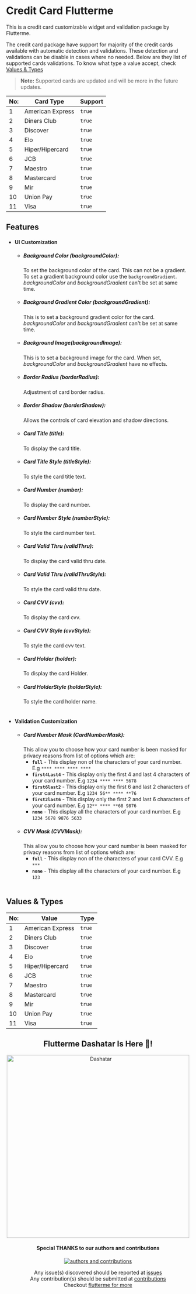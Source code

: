 <!--
This README describes the package. If you publish this package to pub.dev,
this README's contents appear on the landing page for your package.

For information about how to write a good package README, see the guide for
[writing package pages](https://dart.dev/guides/libraries/writing-package-pages).

For general information about developing packages, see the Dart guide for
[creating packages](https://dart.dev/guides/libraries/create-library-packages)
and the Flutter guide for
[developing packages and plugins](https://flutter.dev/developing-packages).
-->

<!-- TODO: Put a short description of the package here that helps potential users
know whether this package might be useful for them.

## Features

TODO: List what your package can do. Maybe include images, gifs, or videos.

## Getting started

TODO: List prerequisites and provide or point to information on how to
start using the package.

## Usage

TODO: Include short and useful examples for package users. Add longer examples
to `/example` folder.

```dart
const like = 'sample';
``` -->

# Credit Card Flutterme

This is a credit card customizable widget and validation package by Flutterme.

The credit card package have support for majority of the credit cards available with automatic detection and validations. These detection and validations can be disable in cases where no needed. Below are they list of supported cards validations. To know what type a value accept, check [Values & Types]("#values-&-types")

> **Note:** Supported cards are updated and will be more in the future updates.

| No: |    Card Type    | Support |
|-----|-----------------|---------|
|1    |American Express |`true`   |
|2    |Diners Club      |`true`   |
|3    |Discover         |`true`   |
|4    |Elo              |`true`   |
|5    |Hiper/Hipercard  |`true`   |
|6    |JCB              |`true`   |
|7    |Maestro          |`true`   |
|8    |Mastercard       |`true`   |
|9    |Mir              |`true`   |
|10   |Union Pay        |`true`   |
|11   |Visa             |`true`   |

## Features
 - #### UI Customization
	- ##### Background Color (backgroundColor):
		To set the background color of the card. This can not be a gradient. To set a gradient background color use the `backgroundGradient`. *backgroundColor* and *backgroundGradient* can't be set at same time.
	- ##### Background Gradient Color (backgroundGradient):
		This is to set a background gradient color for the card. *backgroundColor* and *backgroundGradient* can't be set at same time.
	- ##### Background Image(backgroundImage):
		This is to set a background image for the card. When set, *backgroundColor* and *backgroundGradient* have no effects.
 	- ##### Border Radius (borderRadius):
		Adjustment of card border radius.
	- ##### Border Shadow (borderShadow):
		Allows the controls of card elevation and shadow directions.
	- ##### Card Title (title):
		To display the card title.
	- ##### Card Title Style (titleStyle):
		To style the card title text.
	- ##### Card Number (number):
		To display the card number.
	- ##### Card Number Style (numberStyle):
		To style the card number text.
	- ##### Card Valid Thru (validThru):
		To display the card valid thru date.
	- ##### Card Valid Thru (validThruStyle):
		To style the card valid thru date.
	- ##### Card CVV (cvv):
		To display the card cvv.
	- ##### Card CVV Style (cvvStyle):
		To style the card cvv text.
	- ##### Card Holder (holder):
		To display the card Holder.
	- ##### Card HolderStyle (holderStyle):
		To style the card holder name.
		 
	<br/>
		 
 - #### Validation Customization
	- ##### Card Number Mask (CardNumberMask): 
		This allow you to choose how your card number is been masked for privacy reasons from list of options which are:
		-  **`full`** - This display non of the characters of your card number. E.g `**** **** **** ****`
		- **`first4Last4`** - This display only the first 4 and last 4 characters of your card number. E.g `1234 **** **** 5678`
		- **`first6last2`** - This display only the first 6 and last 2 characters of your card number. E.g `1234 56** **** **76`
		- **`first2last6`** - This display only the first 2 and last 6 characters of your card number. E.g `12** **** **68 9876`
		- **`none`** - This display all the characters of your card number. E.g `1234 5678 9876 5633`
	- ##### CVV Mask (CVVMask):
		This allow you to choose how your card number is been masked for privacy reasons from list of options which are:
		-  **`full`** - This display non of the characters of your card CVV. E.g `***`
		- **`none`** - This display all the characters of your card number. E.g `123`
				 
	<br/>
		 
## Values & Types

| No: |       Value       |      Type      |
|-----|-------------------|----------------|
|1    |American Express   |`true`          |
|2    |Diners Club        |`true`          |
|3    |Discover           |`true`          |
|4    |Elo                |`true`          |
|5    |Hiper/Hipercard    |`true`          |
|6    |JCB                |`true`          |
|7    |Maestro            |`true`          |
|8    |Mastercard         |`true`          |
|9    |Mir                |`true`          |
|10   |Union Pay          |`true`          |
|11   |Visa               |`true`          |


<div align="center">
  <h2>Flutterme Dashatar Is Here 🥳!</h2>
  
  <img src="https://raw.githubusercontent.com/fluttermeorg/.github/main/profile/dashatar.png" width="500" alt="Dashatar"/>
  
  <h4>Special THANKS to our authors and contributions</h4>
  <a href="https://github.com/orgs/fluttermeorg/people">
    <img src="https://contrib.rocks/image?repo=fluttermeorg/credit_card_flutterme" alt="authors and contributions"/>
  </a>
  
  Any issue(s) discovered should be reported at [issues](https://github.com/fluttermeorg/credit_card_flutterme/issues)
  <br/>
  Any contribution(s) should be submitted at [contributions](https://github.com/fluttermeorg/credit_card_flutterme/pulls)
  <br/>
  Checkout [flutterme for more](https://github.com/fluttermeorg)
</div>